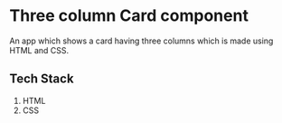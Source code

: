 # Three column Card component
An app which shows a card having three columns which is made using HTML and CSS.

## Tech Stack
1. HTML
2. CSS
